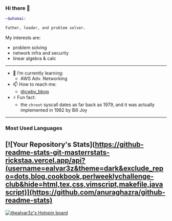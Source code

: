 ### Hi there 👋

```bash
~$whomai: 

Father, leader, and problem solver.
```

My interests are:

- problem solving 
- network infra and security
- linear algebra & calc
---

- 🌱 I’m currently learning:
  - AWS Adv. Networking
- 📫 How to reach me:
  - [\@cwby_bbop](https://twitter.com/cwby_bbop)
- ⚡ Fun fact:
  - the `chroot` syscall dates as far back as 1979, and it was actually implemented in 1982 by Bill Joy
---

### Most Used Languages
[![Your Repository's Stats](https://github-readme-stats-git-masterrstats-rickstaa.vercel.app/api?(username=ealvar3z&theme=dark&exclude_repo=dots,blog,cookbook,perlweeklychallenge-club&hide=html,tex,css,vimscript,makefile,javascript)](https://github.com/anuraghazra/github-readme-stats)
---

[![@ealvar3z's Holopin board](https://holopin.me/ealvar3z)](https://holopin.io/@ealvar3z)
